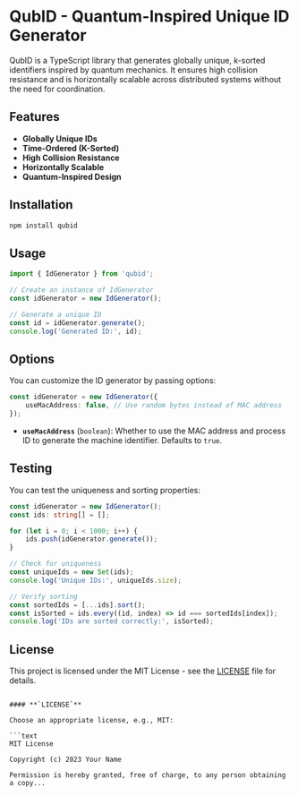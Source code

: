 # QubID - Quantum-Inspired Unique ID Generator

QubID is a TypeScript library that generates globally unique, k-sorted identifiers inspired by quantum mechanics. It ensures high collision resistance and is horizontally scalable across distributed systems without the need for coordination.

## Features

-   **Globally Unique IDs**
-   **Time-Ordered (K-Sorted)**
-   **High Collision Resistance**
-   **Horizontally Scalable**
-   **Quantum-Inspired Design**

## Installation

```bash
npm install qubid
```

## Usage

```typescript
import { IdGenerator } from 'qubid';

// Create an instance of IdGenerator
const idGenerator = new IdGenerator();

// Generate a unique ID
const id = idGenerator.generate();
console.log('Generated ID:', id);
```

## Options

You can customize the ID generator by passing options:

```typescript
const idGenerator = new IdGenerator({
    useMacAddress: false, // Use random bytes instead of MAC address
});
```

-   **`useMacAddress`** (`boolean`): Whether to use the MAC address and process ID to generate the machine identifier. Defaults to `true`.

## Testing

You can test the uniqueness and sorting properties:

```typescript
const idGenerator = new IdGenerator();
const ids: string[] = [];

for (let i = 0; i < 1000; i++) {
    ids.push(idGenerator.generate());
}

// Check for uniqueness
const uniqueIds = new Set(ids);
console.log('Unique IDs:', uniqueIds.size);

// Verify sorting
const sortedIds = [...ids].sort();
const isSorted = ids.every((id, index) => id === sortedIds[index]);
console.log('IDs are sorted correctly:', isSorted);
```

## License

This project is licensed under the MIT License - see the [LICENSE](LICENSE) file for details.

````

#### **`LICENSE`**

Choose an appropriate license, e.g., MIT:

```text
MIT License

Copyright (c) 2023 Your Name

Permission is hereby granted, free of charge, to any person obtaining a copy...
````

